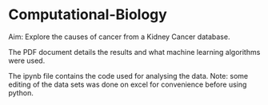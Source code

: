 # Computational-Biology

Aim: Explore the causes of cancer from a Kidney Cancer database.

The PDF document details the results and what machine learning algorithms were used. 

The ipynb file contains the code used for analysing the data. 
Note: some editing of the data sets was done on excel for convenience before using python.
